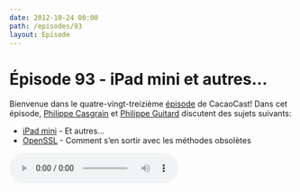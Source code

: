 ```yaml
---
date: 2012-10-24 00:00
path: /episodes/93
layout: Episode
---
```

# Épisode 93 - iPad mini et autres…
<p>Bienvenue dans le quatre-vingt-treizième <a href="https://cacaocast.com/media/cacaocast_93.mp3" title="CocoaCast Cacao Episode 93">épisode</a> de CacaoCast! Dans cet épisode, <a href="http://www.twitter.com/philippec" title="Philippe Casgrain sur Twitter">Philippe Casgrain</a> et <a href="http://www.twitter.com/philippeguitard" title="Philippe Guitard sur Twitter">Philippe Guitard</a> discutent des sujets suivants:</p>
<ul><li><a href="http://www.apple.com/apple-events/october-2012/" title="iPad mini">iPad mini</a> - Et autres…</li>
<li><a href="http://rentzsch.tumblr.com/post/33696323211/wherein-i-write-apples-technote-about-openssl-on-os-x" title="OpenSSL">OpenSSL</a> - Comment s’en sortir avec les méthodes obsolètes</li>
</ul>
<p><audio controls><source src="https://cacaocast.com/media/cacaocast_93.mp3" type="audio/mpeg"><source src="https://cacaocast.com/media/cacaocast_93.mp3" type="audio/mp4">Votre navigateur ne supporte pas l'élément audio / Your browser does not support the audio element.</audio></p>
